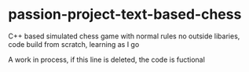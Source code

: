 # passion-project-text-based-chess
C++ based simulated chess game with normal rules
no outside libaries, code build from scratch, learning as I go

A work in process, if this line is deleted, the code is fuctional